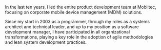 <!-- Software Development Manager (from Jan 2009 to Jan 2019) -->

In the last ten years, I led the entire product development team at Mobiltec, focusing on corporate mobile device management (MDM) solutions.

Since my start in 2003 as a programmer, through my roles as a systems architect and technical leader, and up to my position as a software development manager, I have participated in all organizational transformations, playing a key role in the adoption of agile methodologies and lean system development practices.

<!--
Nos últimos 10 anos, liderei toda a equipe de desenvolvimento de produtos da Mobiltec, com foco em gestão de computação móvel corporativa (MDM).

Desde meu início em 2003 como programador, passando por arquiteto de sistemas e líder técnico, até assumir como gerente de desenvolvimento, participei de todas as transformações organizacionais, tendo papel chave na adoção de metodologias ágeis e práticas lean de desenvolvimento de sistemas.
-->